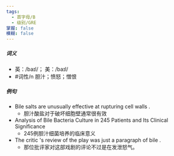 ```yaml
---
tags:
  - 首字母/B
  - 级别/GRE
掌握: false
模糊: false
---
```

##### 词义
- 英：/baɪl/； 美：/baɪl/
- #词性/n  胆汁；愤怒；憎恨
##### 例句
- Bile salts are unusually effective at rupturing cell walls .
	- 胆汁酸盐对于破坏细胞壁通常很有效
- Analysis of Bile Bacteria Culture in 245 Patients and Its Clinical Significance
	- 245例胆汁细菌培养的临床意义
- The critic 's review of the play was just a paragraph of bile .
	- 那位批评家对这部戏剧的评论不过是在发泄怒气。
